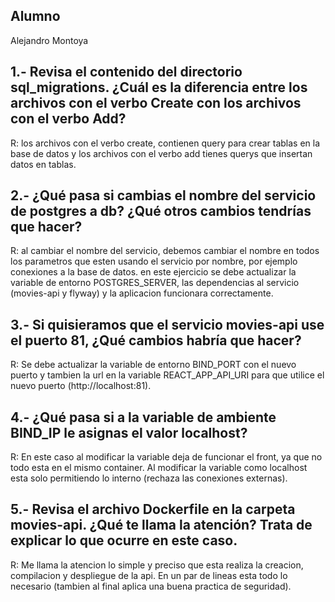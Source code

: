 ## Alumno
Alejandro Montoya

## 1.- Revisa el contenido del directorio sql_migrations. ¿Cuál es la diferencia entre los archivos con el verbo Create con los archivos con el verbo Add?
R: los archivos con el verbo create, contienen query para crear tablas en la base de datos y los archivos con el verbo add tienes querys que insertan datos en tablas.

## 2.- ¿Qué pasa si cambias el nombre del servicio de postgres a db? ¿Qué otros cambios tendrías que hacer?
R: al cambiar el nombre del servicio, debemos cambiar el nombre en todos los parametros que esten usando el servicio por nombre, por ejemplo conexiones a la base de datos.
en este ejercicio se debe actualizar la variable de entorno POSTGRES_SERVER, las dependencias al servicio (movies-api y flyway) y la aplicacion funcionara correctamente.

## 3.- Si quisieramos que el servicio movies-api use el puerto 81, ¿Qué cambios habría que hacer?
R: Se debe actualizar la variable de entorno BIND_PORT con el nuevo puerto y tambien la url en la variable REACT_APP_API_URI para que utilice el nuevo puerto (http://localhost:81).

## 4.- ¿Qué pasa si a la variable de ambiente BIND_IP le asignas el valor localhost?
R: En este caso al modificar la variable deja de funcionar el front, ya que no todo esta en el mismo container. Al modificar la variable como localhost esta solo permitiendo lo interno (rechaza las conexiones externas).

## 5.- Revisa el archivo Dockerfile en la carpeta movies-api. ¿Qué te llama la atención? Trata de explicar lo que ocurre en este caso.
R: Me llama la atencion lo simple y preciso que esta realiza la creacion, compilacion y despliegue de la api. En un par de lineas esta todo lo necesario (tambien al final aplica una buena practica de seguridad).
